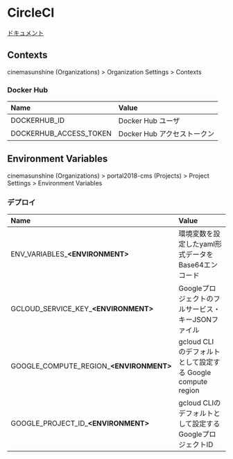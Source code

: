 # CircleCI

[ドキュメント](https://circleci.com/docs/ja/)

## Contexts

cinemasunshine (Organizations) > Organization Settings > Contexts

### Docker Hub

| Name | Value |
|:---|:---|
|DOCKERHUB_ID |Docker Hub ユーザ |
|DOCKERHUB_ACCESS_TOKEN |Docker Hub アクセストークン |

## Environment Variables

cinemasunshine (Organizations) > portal2018-cms (Projects) > Project Settings > Environment Variables

### デプロイ

| Name | Value |
|:---|:---|
| ENV_VARIABLES_**\<ENVIRONMENT\>** | 環境変数を設定したyaml形式データをBase64エンコード |
| GCLOUD_SERVICE_KEY_**\<ENVIRONMENT\>** | Googleプロジェクトのフルサービス・キーJSONファイル |
| GOOGLE_COMPUTE_REGION_**\<ENVIRONMENT\>** | gcloud CLI のデフォルトとして設定する Google compute region |
| GOOGLE_PROJECT_ID_**\<ENVIRONMENT\>** | gcloud CLIのデフォルトとして設定するGoogleプロジェクトID |
